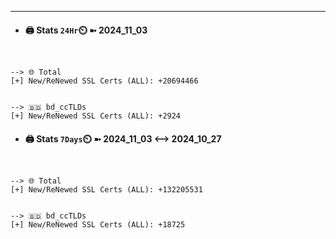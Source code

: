 

---
- #### 🖨️ **Stats** `24Hr`⏲️ ➼ 2024_11_03
```console


--> 🌐 Total
[+] New/ReNewed SSL Certs (ALL): +20694466


--> 🇧🇩 bd_ccTLDs
[+] New/ReNewed SSL Certs (ALL): +2924

```

- #### 🖨️ **Stats** `7Days`⏲️ ➼ 2024_11_03 <--> 2024_10_27
```console


--> 🌐 Total
[+] New/ReNewed SSL Certs (ALL): +132205531


--> 🇧🇩 bd_ccTLDs
[+] New/ReNewed SSL Certs (ALL): +18725

```

